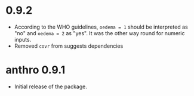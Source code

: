 # 0.9.2

* According to the WHO guidelines, `oedema = 1` should be interpreted as "no" and `oedema = 2` as "yes". It was the other way round for numeric inputs.
* Removed `covr` from suggests dependencies

# anthro 0.9.1

* Initial release of the package.

